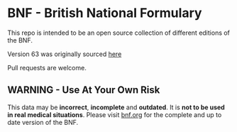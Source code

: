 # BNF - British National Formulary #


This repo is intended to be an open source collection of different editions of the BNF. 

Version 63 was originally sourced [here](https://raw.github.com/nhshackday/mobileformulary/master/templates/bnf.json)

Pull requests are welcome.


## WARNING - Use At Your Own Risk ##

This data may be **incorrect**, **incomplete** and **outdated**. It is **not to be used in real medical situations**. Please visit [bnf.org](http://bnf.org) for the complete and up to date version of the BNF.

